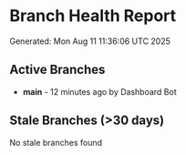 # Branch Health Report
Generated: Mon Aug 11 11:36:06 UTC 2025

## Active Branches
- **main** - 12 minutes ago by Dashboard Bot

## Stale Branches (>30 days)
No stale branches found
